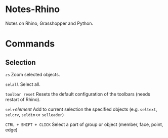 Notes-Rhino
===========

Notes on Rhino, Grasshopper and Python.

# Commands

## Selection
`zs` Zoom selected objects.

`selall` Select all.

`toolbar reset` Resets the default configuration of the toolbars (needs restart of Rhino).

`sel`*+element* Add to current selection the specified objects (e.g. `seltext`, `selcrv`, `seldim` or `selleader`)

`CTRL + SHIFT + CLICK` Select a part of group or object (member, face, point, edge)
